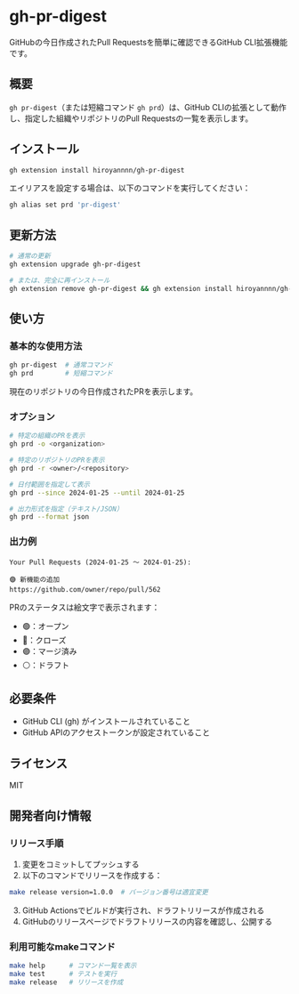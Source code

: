 # gh-pr-digest

GitHubの今日作成されたPull Requestsを簡単に確認できるGitHub CLI拡張機能です。

## 概要

`gh pr-digest`（または短縮コマンド `gh prd`）は、GitHub CLIの拡張として動作し、指定した組織やリポジトリのPull Requestsの一覧を表示します。

## インストール

```bash
gh extension install hiroyannnn/gh-pr-digest
```

エイリアスを設定する場合は、以下のコマンドを実行してください：

```bash
gh alias set prd 'pr-digest'
```

## 更新方法

```bash
# 通常の更新
gh extension upgrade gh-pr-digest

# または、完全に再インストール
gh extension remove gh-pr-digest && gh extension install hiroyannnn/gh-pr-digest
```

## 使い方

### 基本的な使用方法

```bash
gh pr-digest  # 通常コマンド
gh prd        # 短縮コマンド
```

現在のリポジトリの今日作成されたPRを表示します。

### オプション

```bash
# 特定の組織のPRを表示
gh prd -o <organization>

# 特定のリポジトリのPRを表示
gh prd -r <owner>/<repository>

# 日付範囲を指定して表示
gh prd --since 2024-01-25 --until 2024-01-25

# 出力形式を指定（テキスト/JSON）
gh prd --format json
```

### 出力例

```
Your Pull Requests (2024-01-25 〜 2024-01-25):

🟣 新機能の追加
https://github.com/owner/repo/pull/562
```

PRのステータスは絵文字で表示されます：

- 🟢：オープン
- 🔴：クローズ
- 🟣：マージ済み
- ⚪️：ドラフト

## 必要条件

- GitHub CLI (gh) がインストールされていること
- GitHub APIのアクセストークンが設定されていること

## ライセンス

MIT

## 開発者向け情報

### リリース手順

1. 変更をコミットしてプッシュする
2. 以下のコマンドでリリースを作成する：

```bash
make release version=1.0.0  # バージョン番号は適宜変更
```

3. GitHub Actionsでビルドが実行され、ドラフトリリースが作成される
4. GitHubのリリースページでドラフトリリースの内容を確認し、公開する

### 利用可能なmakeコマンド

```bash
make help      # コマンド一覧を表示
make test      # テストを実行
make release   # リリースを作成
```
